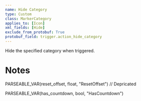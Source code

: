 ```yaml
---
name: Hide Category
type: Custom
class: MarkerCategory
applies_to: [Icon]
xml_fields: [Hide]
exclude_from_protobuf: True
protobuf_field: trigger.action_hide_category
---
```

Hide the specified category when triggered.

Notes
=====





PARSEABLE_VAR(reset_offset, float, "ResetOffset") // Depricated

PARSEABLE_VAR(has_countdown, bool, "HasCountdown")